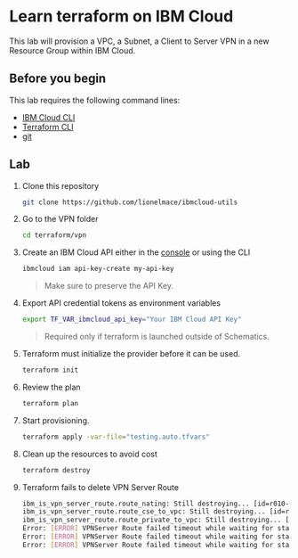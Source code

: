 # Learn terraform on IBM Cloud

This lab will provision a VPC, a Subnet, a Client to Server VPN in a new Resource Group within IBM Cloud.

## Before you begin

This lab requires the following command lines:

* [IBM Cloud CLI](https://github.com/IBM-Cloud/ibm-cloud-cli-release/releases)
* [Terraform CLI](https://developer.hashicorp.com/terraform/downloads)
* [git](https://git-scm.com/book/en/v2/Getting-Started-Installing-Git)

## Lab

1. Clone this repository

    ```sh
    git clone https://github.com/lionelmace/ibmcloud-utils
    ```

1. Go to the VPN folder

    ```sh
    cd terraform/vpn
    ```

1. Create an IBM Cloud API either in the [console](https://cloud.ibm.com/iam/apikeys) or using the CLI

    ```sh
    ibmcloud iam api-key-create my-api-key
    ```

    > Make sure to preserve the API Key.

1. Export API credential tokens as environment variables

    ```sh
    export TF_VAR_ibmcloud_api_key="Your IBM Cloud API Key"
    ```

    > Required only if terraform is launched outside of Schematics.

1. Terraform must initialize the provider before it can be used.

    ```sh
    terraform init
    ```

1. Review the plan

    ```sh
    terraform plan
    ```

1. Start provisioning.

    ```sh
    terraform apply -var-file="testing.auto.tfvars"
    ```

1. Clean up the resources to avoid cost

    ```sh
    terraform destroy
    ```

1. Terraform fails to delete VPN Server Route

    ```sh
    ibm_is_vpn_server_route.route_nating: Still destroying... [id=r010-f039cf1b-49c4-43a9-b0c1-3ad877f463...0-7d6cd7ae-7d19-4c09-86a8-49b70c7f2a7b, 10m0s elapsed]
    ibm_is_vpn_server_route.route_cse_to_vpc: Still destroying... [id=r010-f039cf1b-49c4-43a9-b0c1-3ad877f463...0-288ee7be-395d-4f03-8615-51a454e172b9, 10m0s elapsed]
    ibm_is_vpn_server_route.route_private_to_vpc: Still destroying... [id=r010-f039cf1b-49c4-43a9-b0c1-3ad877f463...0-1ff99a76-4124-4b34-8694-9495e39e6d88, 10m0s elapsed]
    Error: [ERROR] VPNServer Route failed timeout while waiting for state to become 'deleted, failed' (last state: 'deleting', timeout: 10m0s)
    Error: [ERROR] VPNServer Route failed timeout while waiting for state to become 'deleted, failed' (last state: 'deleting', timeout: 10m0s)
    Error: [ERROR] VPNServer Route failed timeout while waiting for state to become 'deleted, failed' (last state: 'deleting', timeout: 10m0s)
    ```